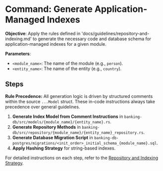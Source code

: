 # Command: Generate Application-Managed Indexes

**Objective**: Apply the rules defined in 'docs/guidelines/repository-and-indexing.md' to generate the necessary code and database schema for application-managed indexes for a given module.

**Parameters**:
-   `<module_name>`: The name of the module (e.g., `person`).
-   `<entity_name>`: The name of the entity (e.g., `country`).

## Steps

**Rule Precedence:** All generation logic is driven by structured comments within the source `...Model` struct. These in-code instructions always take precedence over general guidelines.

1.  **Generate Index Model from Comment Instructions** in `banking-db/src/models/{module_name}/{entity_name}.rs`.
2.  **Generate Repository Methods** in `banking-db/src/repository/{module_name}/{entity_name}_repository.rs`.
3.  **Generate Database Migration Script** in `banking-db-postgres/migrations/<init_order>_initial_schema_{module_name}.sql`.
4.  **Apply Hashing Strategy** for string-based indexes.

For detailed instructions on each step, refer to the [Repository and Indexing Strategy](../../docs/guidelines/repository-and-indexing.md).
